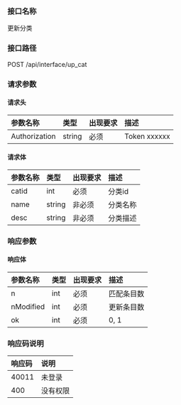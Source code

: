 ### 接口名称
更新分类

### 接口路径
POST /api/interface/up_cat

### 请求参数

#### 请求头

参数名称      | 类型   | 出现要求 | 描述
:-------------|:-------|:-------|:------------
Authorization | string | 必须     | Token xxxxxx

#### 请求体

参数名称 | 类型   | 出现要求 | 描述
:--------|:-------|:-------|:----
catid    | int    | 必须     | 分类id
name     | string | 非必须   | 分类名称
desc     | string | 非必须   | 分类描述

### 响应参数

#### 响应体

参数名称  | 类型 | 出现要求 | 描述
:---------|:-----|:-------|:-----
n         | int  | 必须     | 匹配条目数
nModified | int  | 必须     | 更新条目数
ok        | int  | 必须     | 0, 1

### 响应码说明

响应码 | 说明
:------|:----
40011  | 未登录
400    | 没有权限